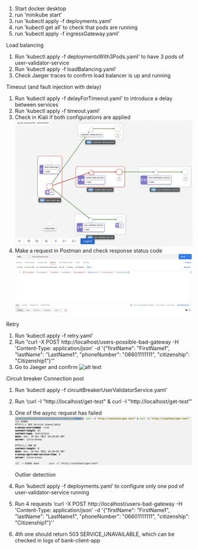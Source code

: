 1. Start docker desktop
2. run ‘minikube start’
3. run ‘kubectl apply -f deployments.yaml’
4. run ‘kubectl get all’ to check that pods are running 
5. run ‘kubectl apply -f ingressGateway.yaml’

Load balancing
1. Run ‘kubectl apply -f deploymentsWith3Pods.yaml’ to have 3 pods of user-validator-service
2. Run ‘kubectl apply -f loadBalancing.yaml’
3. Check Jaeger traces to confirm load balancer is up and running

Timeout (and fault injection with delay)
1. Run ‘kubectl apply -f delayForTimeout.yaml’ to introduce a delay between services
2. Run ‘kubectl apply -f timeout.yaml’
3. Check in Kiali if both configurations are applied
![alt text](https://github.com/hke21/bank-app-project/blob/main/assets/1.png?raw=true)
4. Make a request in Postman and check response status code
![alt text](https://github.com/hke21/bank-app-project/blob/main/assets/2.png?raw=true)


Retry
1. Run ‘kubectl apply -f retry.yaml’
2. Run “curl -X POST http://localhost/users-possible-bad-gateway -H 'Content-Type: application/json' -d '{"firstName": "FirstName1", "lastName": "LastName1", "phoneNumber": "06601111111", "citizenship": "Citizenship1”}’”
3. Go to Jaeger and confirm 
![alt text](https://github.com/hke21/bank-app-project/blob/main/assets/3.png?raw=true)

Circuit breaker
	Connection pool
1. Run ‘kubectl apply -f circuitBreakerUserValidatorService.yaml’
2. Run ‘curl -I "http://localhost/get-test" & curl -I "http://localhost/get-test”’
3. One of the async request has failed
![alt text](https://github.com/hke21/bank-app-project/blob/main/assets/4.png?raw=true)

	Outlier detection
1. Run ‘kubectl apply -f deployments.yaml’ to configure only one pod of user-validator-service running
2. Run 4 requests ‘curl -X POST http://localhost/users-bad-gateway  -H 'Content-Type: application/json' -d '{"firstName": "FirstName1", "lastName": "LastName1", "phoneNumber": "06601111111", "citizenship": "Citizenship1"}'’
3. 4th one should return 503 SERVICE_UNAVAILABLE, which can be checked in logs of bank-client-app
